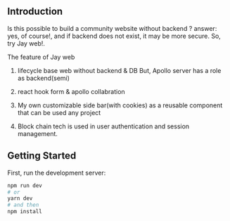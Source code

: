 ## Introduction

Is this possible to build a community website without backend ?
answer: yes, of course!, and if backend does not exist, it may be more secure.
So, try Jay web!.

The feature of Jay web

1. lifecycle base web without backend & DB
   But, Apollo server has a role as backend(semi)

2. react hook form & apollo collabration

3. My own customizable side bar(with cookies) as a reusable component that can be used any project

4. Block chain tech is used in user authentication and session management.

## Getting Started

First, run the development server:

```bash
npm run dev
# or
yarn dev
# and then
npm install
```
